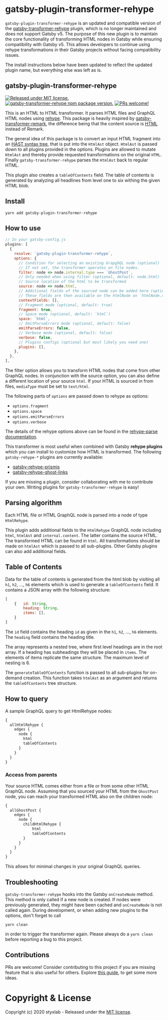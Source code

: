# gatsby-plugin-transformer-rehype
`gatsby-plugin-transformer-rehype` is an updated and compatible version of the [gatsby-transformer-rehype](https://github.com/styxlab/gatsby-theme-try-ghost/tree/master/packages/gatsby-transformer-rehype) plugin, which is no longer maintained and does not support Gatsby v5. The purpose of this new plugin is to maintain the core functionality of transforming HTML nodes in Gatsby while ensuring compatibility with Gatsby v5. This allows developers to continue using rehype transformations in their Gatsby projects without facing compatibility issues.

The install instructions below have been updated to reflect the updated plugin name, but everything else was left as is.  

## gatsby-plugin-transformer-rehype
[![Released under MIT license.](https://badgen.net/github/license/micromatch/micromatch)](https://github.com/styxlab/gatsby-theme-try-ghost/blob/master/LICENSE)
[![gatsby-transformer-rehype npm package version.](https://badgen.net/npm/v/gatsby-transformer-rehype)](https://www.npmjs.org/package/gatsby-transformer-rehype)
[![PRs welcome!](https://img.shields.io/badge/PRs-welcome-brightgreen.svg)]()

This is an HTML to HTML transformer. It parses HTML files and GraphQL HTML nodes using [rehype](https://github.com/rehypejs/rehype/). This package is heavily inspired by [gatsby-transformer-remark](https://www.gatsbyjs.org/packages/gatsby-transformer-remark/), the difference being that the content source is [HTML](https://www.w3schools.com/html/) instead of Remark.

The general idea of this package is to convert an input HTML fragment into an [HAST syntax tree](https://github.com/syntax-tree/hast), that is put into the `HtmlAst` object. `HtmlAst` is passed down to all plugins provided in the options. Plugins are allowed to mutate `HtmlAst` and thereby provide requested transformations on the original `HTML`. Finally `gatsby-transformer-rehype` parses the `HtmlAst` back to regular HTML.

This plugin also creates a `tableOfContents` field. The table of contents is generated by analyzing all headlines from level one to six withing the given HTML blob.

## Install

`yarn add gatsby-plugin-transformer-rehype`

## How to use

```javascript
// In your gatsby-config.js
plugins: [
  {
    resolve: `gatsby-plugin-transformer-rehype`,
    options: {
      // Condition for selecting an existing GrapghQL node (optional)
      // If not set, the transformer operates on file nodes.
      filter: node => node.internal.type === `GhostPost`,
      // Only needed when using filter (optional, default: node.html)
      // Source location of the html to be transformed
      source: node => node.html,
      // Additional fields of the sourced node can be added here (optional)
      // These fields are then available on the htmlNode on `htmlNode.context`
      contextFields: [],
      // Fragment mode (optional, default: true)
      fragment: true,
      // Space mode (optional, default: `html`)
      space: `html`,
      // EmitParseErrors mode (optional, default: false)
      emitParseErrors: false,
      // Verbose mode (optional, default: false)
      verbose: false,
      // Plugins configs (optional but most likely you need one)
      plugins: [],
    },
  },
],
```

The filter option allows you to transform HTML nodes that come from other GraphQL nodes. In conjunction
with the source option, you can also define a different location of your source `html`. If your HTML is sourced in from files, `mediaType` must be set to `text/html`.

The following parts of `options` are passed down to rehype as options:

- `options.fragment`
- `options.space`
- `options.emitParseErrors`
- `options.verbose`

The details of the rehype options above can be found in the [rehype-parse documentation](https://github.com/rehypejs/rehype/tree/master/packages/rehype-parse#options).

This transformer is most useful when combined with Gatsby **rehype plugins** which you can install to customize how HTML is transformed. The following `gatsby-rehype-*` plugins are currently available:

- [gatsby-rehype-prismjs](https://github.com/styxlab/gatsby-theme-try-ghost/tree/master/packages/gatsby-rehype-prismjs)
- [gatsby-rehype-ghost-links](https://github.com/styxlab/gatsby-theme-try-ghost/tree/master/packages/gatsby-rehype-ghost-links)

If you are missing a plugin, consider collaborating with me to contribute your own. Writing plugins for `gatsby-transformer-rehype` is easy!

## Parsing algorithm

Each HTML file or HTML GraphQL node is parsed into a node of type `HtmlRehype`.

This plugin adds additional fields to the `HtmlRehype` GraphQL node including `html`, `htmlAst` and `internal.content`. The latter contains the source HTML. The transformed HTML can be found in `html`. All transformations should be made on `htmlAst` which is passed to all sub-plugins. Other Gatsby plugins can also add additional fields.

## Table of Contents

Data for the table of contents is generated from the html blob by visiting all `h1`, `h2`, ..., `h6` elements which is used to generate a `tableOfContents` field. It contains a JSON array with the following structure:

```javascript
[
    {   id: String, 
        heading: String, 
        items: [],
    }
]
``` 

The `id` field contains the heading `id` as given in the `h1`, `h2`, ..., `h6` elements. The `heading` field contains the heading title.

The array represents a nested tree, where first level headings are in the root array. If a heading has subheadings they will be placed in `items`. The elements of items replicate the same structure. The maximum level of nesting is 6.

The `generateTableOfContents` function is passed to all sub-plugins for on-demand creation. This function takes `htmlAst` as an argument and returns the `tableOfContents` tree structure.

## How to query

A sample GraphQL query to get HtmlRehype nodes:

```graphql
{
  allHtmlRehype {
    edges {
      node {
        html
        tableOfContents
      }
    }
  }
}
```

### Access from parents

Your source HTML comes either from a file or from some other HTML GraphQL node. Assuming that you sourced your HTML from the `GhostPost` node, you can reach your transformed HTML also on the children node:

```graphql
{
  allGhostPost {
    edges {
      node {
        childHtmlRehype {
            html
            tableOfContents
        }
      }
    }
  }
}
```

This allows for minimal changes in your original GraphQL queries.

## Troubleshooting

`gatsby-transformer-rehype` hooks into the Gatsby `onCreateNode` method. This method is only called if a new node is created. If nodes were previously generated, they might have been cached and `onCreateNode` is not called again. During development, or when adding new plugins to the options, don't forget to call

`yarn clean`

in order to trigger the transformer again. Please always do a `yarn clean` before reporting a bug to this project.


## Contributions

PRs are welcome! Consider contributing to this project if you are missing feature that is also useful for others. Explore [this guide](https://github.com/styxlab/gatsby-theme-try-ghost/tree/master/CONTRIBUTING.md), to get some more ideas.


# Copyright & License

Copyright (c) 2020 styxlab - Released under the [MIT license](LICENSE).